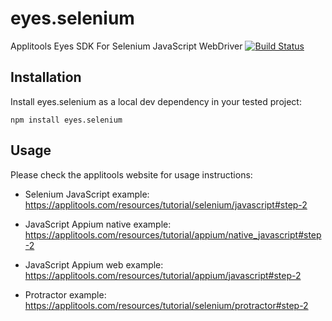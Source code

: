 eyes.selenium
=============

Applitools Eyes SDK For Selenium JavaScript WebDriver
[![Build Status](https://travis-ci.org/applitools/Eyes.Selenium.JavaScript.svg?branch=master)](https://travis-ci.org/applitools/Eyes.Selenium.JavaScript)

## Installation

Install eyes.selenium as a local dev dependency in your tested project:

    npm install eyes.selenium

## Usage

Please check the applitools website for usage instructions:

- Selenium JavaScript example: https://applitools.com/resources/tutorial/selenium/javascript#step-2

- JavaScript Appium native example: https://applitools.com/resources/tutorial/appium/native_javascript#step-2

- JavaScript Appium web example: https://applitools.com/resources/tutorial/appium/javascript#step-2

- Protractor example: https://applitools.com/resources/tutorial/selenium/protractor#step-2
